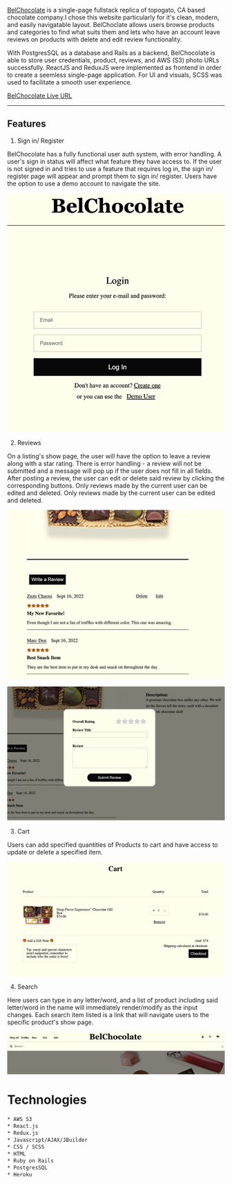 [BelChocolate](https://bel-chocolate.herokuapp.com/#/) is a single-page fullstack replica of topogato, CA based chocolate company.I chose this website particularly for it's clean, modern, and easily navigatable layout. BelChoclate allows users browse products and categories to find what suits them and lets who have an account leave reviews on products with delete and edit review functionality.

With PostgresSQL as a database and Rails as a backend, BelChocolate is able to store user credentials, product, reviews, and AWS (S3) photo URLs successfully. ReactJS and ReduxJS were implemented as frontend in order to create a seemless single-page application. For UI and visuals, SCSS was used to facilitate a smooth user experience.

[BelChocolate Live URL](https://bel-chocolate.herokuapp.com/#/)

---

## Features

1. Sign in/ Register

BelChocolate has a fully functional user auth system, with error handling. A user's sign in status will affect what feature they have access to. If the user is not signed in and tries to use a feature that requires log in, the sign in/ register page will appear and prompt them to sign in/ register. Users have the option to use a demo account to navigate the site.

![](https://github.com/zoumus/Bel-Chocolate/blob/main/app/assets/images/Screen%20Shot%202022-09-17%20at%2012.30.51%20PM.png)

2. Reviews

On a listing's show page, the user will have the option to leave a review along with a star rating. There is error handling - a review will not be submitted and a message will pop up if the user does not fill in all fields. After posting a review, the user can edit or delete said review by clicking the corresponding buttons. Only reviews made by the current user can be edited and deleted. Only reviews made by the current user can be edited and deleted.

![](https://github.com/zoumus/Bel-Chocolate/blob/main/app/assets/images/Screen%20Shot%202022-09-17%20at%2012.33.59%20PM.png)

![](https://github.com/zoumus/Bel-Chocolate/blob/main/app/assets/images/Screen%20Shot%202022-09-17%20at%2012.34.17%20PM.png)

3. Cart

Users can add specified quantities of Products to cart and have access to update or delete a specified item.

![](https://github.com/zoumus/Bel-Chocolate/blob/main/app/assets/images/Screen%20Shot%202022-09-17%20at%2012.31.32%20PM.png)

4. Search

Here users can type in any letter/word, and a list of product including said letter/word in the name will immediately render/modify as the input changes. Each search item listed is a link that will navigate users to the specific product's show page.

![](https://github.com/zoumus/Bel-Chocolate/blob/main/app/assets/images/Screen%20Shot%202022-09-17%20at%2012.28.30%20PM.png)

# Technologies

    * AWS S3
    * React.js
    * Redux.js
    * Javascript/AJAX/JBuilder
    * CSS / SCSS
    * HTML
    * Ruby on Rails
    * PostgresSQL
    * Heroku

